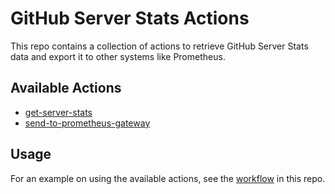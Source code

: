 # GitHub Server Stats Actions

This repo contains a collection of actions to retrieve GitHub Server Stats data and export it to other systems like Prometheus.

## Available Actions

- [get-server-stats](get-server-stats/README.md)
- [send-to-prometheus-gateway](send-to-prometheus-gateway/README.md)


## Usage

For an example on using the available actions, see the [workflow](.github/workflows/main.yml) in this repo.